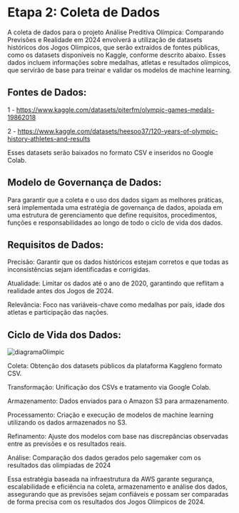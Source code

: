 # Etapa 2: Coleta de Dados

A coleta de dados para o projeto Análise Preditiva Olímpica: Comparando Previsões e Realidade em 2024 envolverá a utilização de datasets históricos dos Jogos Olímpicos, que serão extraídos de fontes públicas, como os datasets disponíveis no Kaggle, conforme descrito abaixo. Esses dados incluem informações sobre medalhas, atletas e resultados olímpicos, que servirão de base para treinar e validar os modelos de machine learning.

## Fontes de Dados:

1 - https://www.kaggle.com/datasets/piterfm/olympic-games-medals-19862018

2 - https://www.kaggle.com/datasets/heesoo37/120-years-of-olympic-history-athletes-and-results

Esses datasets serão baixados no formato CSV e inseridos no Google Colab.

## Modelo de Governança de Dados:

Para garantir que a coleta e o uso dos dados sigam as melhores práticas, será implementada uma estratégia de governança de dados, apoiada em uma estrutura de gerenciamento que define requisitos, procedimentos, funções e responsabilidades ao longo de todo o ciclo de vida dos dados.

## Requisitos de Dados:

Precisão: Garantir que os dados históricos estejam corretos e que todas as inconsistências sejam identificadas e corrigidas.

Atualidade: Limitar os dados até o ano de 2020, garantindo que reflitam a realidade antes dos Jogos de 2024.

Relevância: Foco nas variáveis-chave como medalhas por país, idade dos atletas e participação das nações.

## Ciclo de Vida dos Dados:

![diagramaOlimpic](https://github.com/user-attachments/assets/cece1f1f-2de3-49b7-b6ad-f4463c51268d)

Coleta: Obtenção dos datasets públicos da plataforma Kaggleno formato CSV.

Transformação: Unificação dos CSVs e tratamento via Google Colab.

Armazenamento: Dados enviados para o Amazon S3 para armazenamento.

Processamento: Criação e execução de modelos de machine learning utilizando os dados armazenados no S3.

Refinamento: Ajuste dos modelos com base nas discrepâncias observadas entre as previsões e os resultados reais.

Análise: Comparação dos dados gerados pelo sagemaker com os resultados das olimpiadas de 2024

Essa estratégia baseada na infraestrutura da AWS garante segurança, escalabilidade e eficiência na coleta, armazenamento e análise dos dados, assegurando que as previsões sejam confiáveis e possam ser comparadas de forma precisa com os resultados dos Jogos Olímpicos de 2024.

